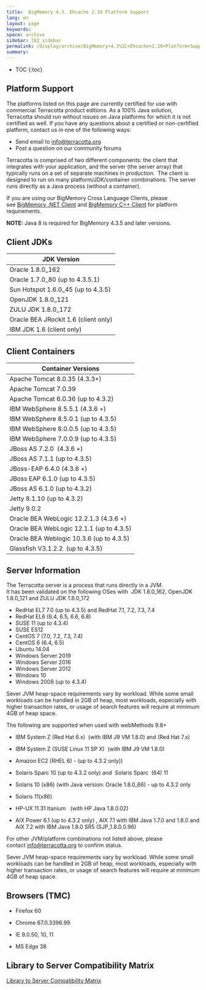 ```yaml
---
title:  BigMemory 4.3, Ehcache 2.10 Platform Support  
lang: en
layout: page
keywords:
space: archive
sidebar: lb2_sidebar
permalink: /display/archive/BigMemory+4.3%2C+Ehcache+2.10+Platform+Support.html
summary:
---
```


* TOC
{:toc}

Platform Support
----------------

The platforms listed on this page are currently certified for use with commercial Terracotta product editions. As a 100% Java solution, Terracotta should run without issues on Java platforms for which it is not certified as well. If you have any questions about a certified or non-certified platform, contact us in one of the following ways:

*   Send email to [info@terracotta.org](mailto:info@terracotta.org)
*   Post a question on our community forums

Terracotta is comprised of two different components: the client that integrates with your application, and the server (the server array) that typically runs on a set of separate machines in production.  The client is designed to run on many platform/JDK/container combinations. The server runs directly as a Java process (without a container).

If you are using our BigMemory Cross Language Clients, please see [BigMemory .NET Client](http://terracotta-org/documentation/4.1/cross-language/dotnet/dotnet-install) and [BigMemory C++ Client](Library+to+Server+Compatibility+Matrix) for platform requirements.

**NOTE:** Java 8 is required for BigMemory 4.3.5 and later versions.

Client JDKs
-----------

| JDK Version |
| --- |
| Oracle 1.8.0\_162 |
| Oracle 1.7.0\_80 (up to 4.3.5.1) |
| Sun Hotspot 1.6.0\_45 (up to 4.3.5) |
| OpenJDK 1.8.0\_121 |
| ZULU JDK 1.8.0\_172 |
| Oracle BEA JRockit 1.6 (client only) |
| IBM JDK 1.6 (client only) |

Client Containers
-----------------

| Container Versions |
| --- |
| Apache Tomcat 8.0.35 (4.3.3+) |
| Apache Tomcat 7.0.39 |
| Apache Tomcat 6.0.36 (up to 4.3.2) |
| IBM WebSphere 8.5.5.1 (4.3.6 +) |
| IBM WebSphere 8.5.0.1 (up to 4.3.5) |
| IBM WebSphere 8.0.0.5 (up to 4.3.5) |
| IBM WebSphere 7.0.0.9 (up to 4.3.5) |
| JBoss AS 7.2.0  (4.3.6 +) |
| JBoss AS 7.1.1 (up to 4.3.5) |
| JBoss-EAP 6.4.0 (4.3.6 +) |
| JBoss EAP 6.1.0 (up to 4.3.5) |
| JBoss AS 6.1.0 (up to 4.3.2) |
| Jetty 8.1.10 (up to 4.3.2) |
| Jetty 9.0.2 |
| Oracle BEA WebLogic 12.2.1.3 (4.3.6 +) |
| Oracle BEA WebLogic 12.1.1 (up to 4.3.5) |
| Oracle BEA Weblogic 10.3.6 (up to 4.3.5) |
| Glassfish V3.1.2.2  (up to 4.3.5) |

Server Information
------------------

The Terracotta server is a process that runs directly in a JVM.  
It has been validated on the following OSes with  JDK 1.8.0\_162, OpenJDK 1.8.0\_121 and ZULU JDK 1.8.0\_172

*   RedHat EL7 7.0 (up to 4.3.5) and RedHat 7.1, 7.2, 7.3, 7.4
*   RedHat EL6 (6.4, 6.5, 6.6, 6.8)
*   SUSE 11 (up to 4.3.4)
*   SUSE ES12
*   CentOS 7 (7.0, 7.2, 7.3, 7.4)
*   CentOS 6 (6.4, 6.5)
*   Ubuntu 14.04
*   Windows Server 2019
*   Windows Server 2016
*   Windows Server 2012
*   Windows 10
*   Windows 2008 (up to 4.3.4)

Sever JVM heap-space requirements vary by workload. While some small workloads can be handled in 2GB of heap, most workloads, especially with higher transaction rates, or usage of search features will require at minimum 4GB of heap space.

The following are supported when used with webMethods 9.8+

*   IBM System Z (Red Hat 6.x)  (with IBM J9 VM 1.8.0) and (Red Hat 7.x)
*   IBM System Z (SUSE Linux 11 SP X)  (with IBM J9 VM 1.8.0)
*   Amazon EC2 (RHEL 6) - (up to 4.3.2 only))
*   Solaris Sparc 10 (up to 4.3.2 only) and  Solaris Sparc  (64) 11
*   Solaris 10 (x86) (with Java version: Oracle 1.8.0\_66) - up to 4.3.2 only
*   Solaris 11(x86)  
    
*   HP-UX 11.31 Itanium   (with HP Java 1.8.0.02)
*   AIX Power 6.1 (up to 4.3.2 only) , AIX 7.1 with IBM Java 1.7.0 and 1.8.0 and AIX 7.2 with IBM Java 1.8.0 SR5 (SJP\_1.8.0.0.96)

For other JVM/platform combinations not listed above, please contact [info@terracotta.org](mailto:info@terracotta.org) to confirm status.

Sever JVM heap-space requirements vary by workload. While some small workloads can be handled in 2GB of heap, most workloads, especially with higher transaction rates, or usage of search features will require at minimum 4GB of heap space.

Browsers (TMC)
--------------

*   Firefox 60
*   Chrome 67.0.3396.99  
    
*   IE 9.0.50, 10, 11
*   MS Edge 38

Library to Server Compatibility Matrix
--------------------------------------

[Library to Server Compatibility Matrix](Library+to+Server+Compatibility+Matrix)

  


